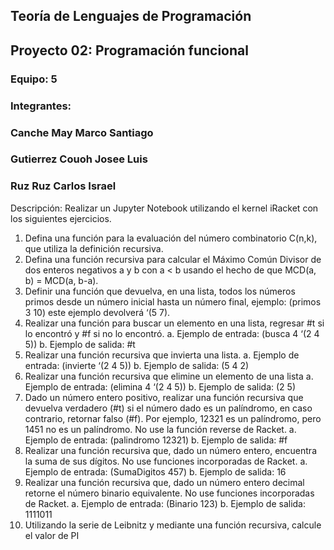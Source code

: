## Teoría de Lenguajes de Programación
## Proyecto 02: Programación funcional
### Equipo: 5
### Integrantes:
### Canche May Marco Santiago
### Gutierrez Couoh Josee Luis
### Ruz Ruz Carlos Israel

Descripción: Realizar un Jupyter Notebook utilizando el kernel iRacket con los siguientes ejercicios.
1. Defina una función para la evaluación del número combinatorio C(n,k), que utiliza la 
definición recursiva. 
2. Defina una función recursiva para calcular el Máximo Común Divisor de dos enteros 
negativos a y b con a < b usando el hecho de que MCD(a, b) = MCD(a, b-a).
3. Definir una función que devuelva, en una lista, todos los números primos desde un número 
inicial hasta un número final, ejemplo: (primos 3 10) este ejemplo devolverá ‘(5 7).
4. Realizar una función para buscar un elemento en una lista, regresar #t si lo encontró y #f si 
no lo encontró.
      a. Ejemplo de entrada: (busca 4 ‘(2 4 5))
      b. Ejemplo de salida: #t
5. Realizar una función recursiva que invierta una lista.
      a. Ejemplo de entrada: (invierte ‘(2 4 5))
      b. Ejemplo de salida: (5 4 2)
6. Realizar una función recursiva que elimine un elemento de una lista
      a. Ejemplo de entrada: (elimina 4 ‘(2 4 5))
      b. Ejemplo de salida: (2 5)
7. Dado un número entero positivo, realizar una función recursiva que devuelva verdadero (#t)
si el número dado es un palíndromo, en caso contrario, retornar falso (#f). Por ejemplo, 
12321 es un palíndromo, pero 1451 no es un palíndromo. No use la función reverse de 
Racket.
      a. Ejemplo de entrada: (palindromo 12321)
      b. Ejemplo de salida: #f
8. Realizar una función recursiva que, dado un número entero, encuentra la suma de sus 
dígitos. No use funciones incorporadas de Racket.
      a. Ejemplo de entrada: (SumaDigitos 457)
      b. Ejemplo de salida: 16
9. Realizar una función recursiva que, dado un número entero decimal retorne el número 
binario equivalente. No use funciones incorporadas de Racket.
      a. Ejemplo de entrada: (Binario 123)
      b. Ejemplo de salida: 1111011
10. Utilizando la serie de Leibnitz y mediante una función recursiva, calcule el valor de PI



